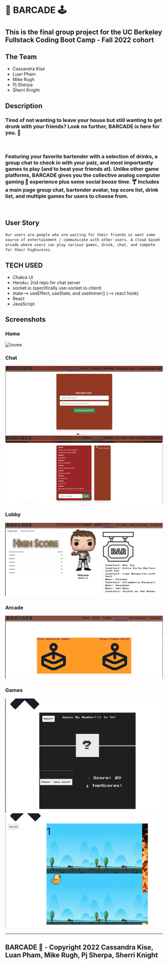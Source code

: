 # 🥃 BARCADE 🕹

## This is the final group project for the UC Berkeley Fullstack Coding Boot Camp - Fall 2022 cohort

## The Team

- Cassandra Kise
- Luan Pham
- Mike Rugh
- Pj Sherpa
- Sherri Knight

## Description

### Tired of not wanting to leave your house but still wanting to get drunk with your friends? Look no further, BARCADE is here for you. 🍺

<br>

### Featuring your favorite bartender with a selection of drinks, a group chat to check in with your palz, and most importantly games to play (and to beat your friends at). Unlike other game platforms, BARCADE gives you the collective analog computer gaming 👾 experience plus some social booze time. 🍸 Includes a main page group chat, bartender avatar, top score list, drink list, and multiple games for users to choose from.

<br>

## User Story

```
Our users are people who are waiting for their friends or want some source of entertainment / communicate with other users. A cloud based arcade where users can play various games, drink, chat, and compete for their highscores.
```

## TECH USED

- Chakra UI
- Heroku: 2nd repo for chat server
- socket.io (specifically use-socket.io-client)
- state--> useEffect, useState, and useImmer() (--> react hook)
- React
- JavaScript

## Screenshots

### Home

![home](./assets/home.png)

### Chat

![chat](./assets/chat%20login.png)
![chat room](./assets/chat.png)

### Lobby

![lobby](./assets/lobby.png)

### Arcade

![arcade](./assets/arcade.png)

### Games

![games](./assets/guess%20my%20number.png)
![game2](./assets/flappy%20bird.png)

---

## BARCADE 🍻 - Copyright 2022 Cassandra Kise, Luan Pham, Mike Rugh, Pj Sherpa, Sherri Knight
